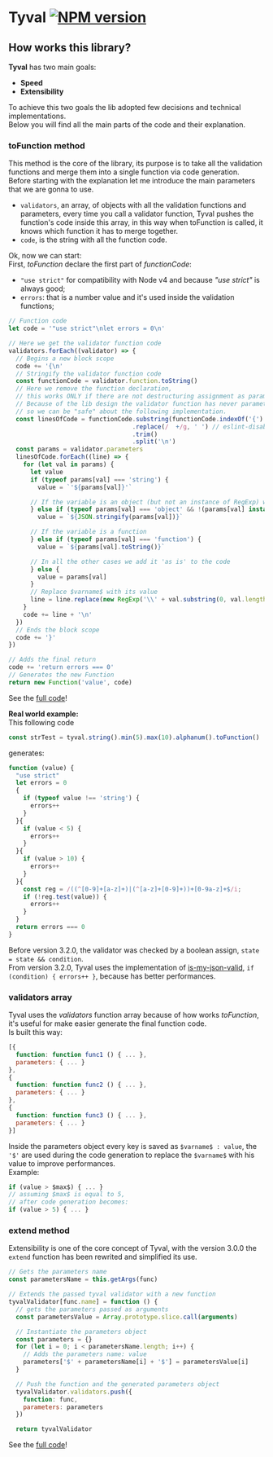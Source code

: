 # Tyval [![NPM version](https://img.shields.io/npm/v/tyval.svg?style=flat)](https://www.npmjs.com/package/tyval)

## How works this library?
**Tyval** has two main goals:
- **Speed**
- **Extensibility**

To achieve this two goals the lib adopted few decisions and technical implementations.  
Below you will find all the main parts of the code and their explanation.

### toFunction method
This method is the core of the library, its purpose is to take all the validation functions and merge them into a single function via code generation.  
Before starting with the explanation let me introduce the main parameters that we are gonna to use.
- `validators`, an array, of objects with all the validation functions and parameters, every time you call a validator function, Tyval pushes the function's code inside this array, in this way when toFunction is called, it knows which function it has to merge together.  
- `code`, is the string with all the function code.  

Ok, now we can start:  
First, *toFunction* declare the first part of *functionCode*:
- `"use strict"` for compatibility with Node v4 and because *"use strict"* is always good;
- `errors`: that is a number value and it's used inside the validation functions;

```javascript
// Function code
let code = '"use strict"\nlet errors = 0\n'

// Here we get the validator function code
validators.forEach((validator) => {
  // Begins a new block scope
  code += '{\n'
  // Stringify the validator function code
  const functionCode = validator.function.toString()
  // Here we remove the function declaration,
  // this works ONLY if there are not destructuring assignment as parameters.
  // Because of the lib design the validator function has never parameters,
  // so we can be "safe" about the following implementation.
  const linesOfCode = functionCode.substring(functionCode.indexOf('{') + 1, functionCode.lastIndexOf('}'))
                                  .replace(/  +/g, ' ') // eslint-disable-line
                                  .trim()
                                  .split('\n')
  const params = validator.parameters
  linesOfCode.forEach((line) => {
    for (let val in params) {
      let value
      if (typeof params[val] === 'string') {
        value = `'${params[val]}'`

      // If the variable is an object (but not an instance of RegExp) we stringify it
      } else if (typeof params[val] === 'object' && !(params[val] instanceof RegExp)) {
        value = `${JSON.stringify(params[val])}`

      // If the variable is a function
      } else if (typeof params[val] === 'function') {
        value = `${params[val].toString()}`

      // In all the other cases we add it 'as is' to the code
      } else {
        value = params[val]
      }
      // Replace $varname$ with its value
      line = line.replace(new RegExp('\\' + val.substring(0, val.length - 1) + '\\$', 'g'), value)
    }
    code += line + '\n'
  })
  // Ends the block scope
  code += '}'
})

// Adds the final return
code += 'return errors === 0'
// Generates the new Function
return new Function('value', code)
```
See the [full code](https://github.com/delvedor/Tyval/blob/master/lib/common.js)!  

**Real world example:**  
This following code
```javascript
const strTest = tyval.string().min(5).max(10).alphanum().toFunction()
```
generates:
```javascript
function (value) {
  "use strict"
  let errors = 0
  {
    if (typeof value !== 'string') {
      errors++
    }
  }{
    if (value < 5) {
      errors++
    }
  }{
    if (value > 10) {
      errors++
    }
  }{
    const reg = /((^[0-9]+[a-z]+)|(^[a-z]+[0-9]+))+[0-9a-z]+$/i;
    if (!reg.test(value)) {
      errors++
    }
  }
  return errors === 0
}
```
Before version 3.2.0, the validator was checked by a boolean assign, `state = state && condition`.  
From version 3.2.0, Tyval uses the implementation of [is-my-json-valid](https://github.com/mafintosh/is-my-json-valid), `if (condition) { errors++ }`, because has better performances.

### validators array
Tyval uses the *validators* function array because of how works *toFunction*, it's useful for make easier generate the final function code.  
Is built this way:  
```javascript
[{
  function: function func1 () { ... },
  parameters: { ... }
},
{
  function: function func2 () { ... },
  parameters: { ... }
},
{
  function: function func3 () { ... },
  parameters: { ... }
}]
```
<a name="whydollar"></a>
Inside the parameters object every key is saved as `$varname$ : value`, the `'$'` are used during the code generation to replace the `$varname$` with his value to improve performances.  
Example:
```javascript
if (value > $max$) { ... }
// assuming $max$ is equal to 5,
// after code generation becomes:
if (value > 5) { ... }
```

### extend method
Extensibility is one of the core concept of Tyval, with the version 3.0.0 the `extend` function has been rewrited and simplified its use.
```javascript
// Gets the parameters name
const parametersName = this.getArgs(func)

// Extends the passed tyval validator with a new function
tyvalValidator[func.name] = function () {
  // gets the parameters passed as arguments
  const parametersValue = Array.prototype.slice.call(arguments)

  // Instantiate the parameters object
  const parameters = {}
  for (let i = 0; i < parametersName.length; i++) {
    // Adds the parameters name: value
    parameters['$' + parametersName[i] + '$'] = parametersValue[i]
  }

  // Push the function and the generated parameters object
  tyvalValidator.validators.push({
    function: func,
    parameters: parameters
  })

  return tyvalValidator
```
See the [full code](https://github.com/delvedor/Tyval/blob/master/lib/common.js)!
